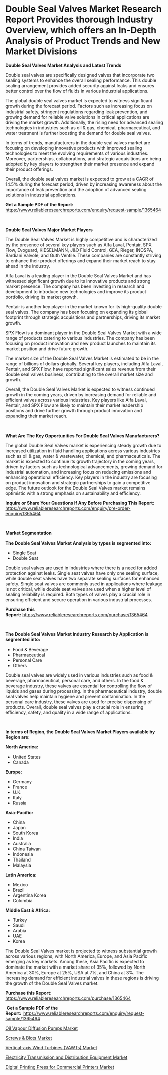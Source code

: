 <p><h1>Double Seal Valves Market Research Report Provides thorough Industry Overview, which offers an In-Depth Analysis of Product Trends and New Market Divisions</h1></p><p><strong>Double Seal Valves Market Analysis and Latest Trends</strong></p>
<p><p>Double seal valves are specifically designed valves that incorporate two sealing systems to enhance the overall sealing performance. This double sealing arrangement provides added security against leaks and ensures better control over the flow of fluids in various industrial applications.</p><p>The global double seal valves market is expected to witness significant growth during the forecast period. Factors such as increasing focus on industrial safety, stringent regulations regarding leak prevention, and growing demand for reliable valve solutions in critical applications are driving the market growth. Additionally, the rising need for advanced sealing technologies in industries such as oil & gas, chemical, pharmaceutical, and water treatment is further boosting the demand for double seal valves.</p><p>In terms of trends, manufacturers in the double seal valves market are focusing on developing innovative products with improved sealing technologies to meet the evolving requirements of various industries. Moreover, partnerships, collaborations, and strategic acquisitions are being adopted by key players to strengthen their market presence and expand their product offerings.</p><p>Overall, the double seal valves market is expected to grow at a CAGR of 14.5% during the forecast period, driven by increasing awareness about the importance of leak prevention and the adoption of advanced sealing solutions in industrial applications.</p></p>
<p><strong>Get a Sample PDF of the Report:&nbsp;</strong> <a href="https://www.reliableresearchreports.com/enquiry/request-sample/1365464">https://www.reliableresearchreports.com/enquiry/request-sample/1365464</a></p>
<p>&nbsp;</p>
<p><strong>Double Seal Valves Major Market Players</strong></p>
<p><p>The Double Seal Valves Market is highly competitive and is characterized by the presence of several key players such as Alfa Laval, Pentair, SPX Flow, Evoguard, KIESELMANN, J&O Fluid Control, GEA, Rieger, INOSPA, Bardiani Valvole, and Guth Ventile. These companies are constantly striving to enhance their product offerings and expand their market reach to stay ahead in the industry.</p><p>Alfa Laval is a leading player in the Double Seal Valves Market and has witnessed significant growth due to its innovative products and strong market presence. The company has been investing in research and development to introduce new technologies and improve its product portfolio, driving its market growth.</p><p>Pentair is another key player in the market known for its high-quality double seal valves. The company has been focusing on expanding its global footprint through strategic acquisitions and partnerships, driving its market growth.</p><p>SPX Flow is a dominant player in the Double Seal Valves Market with a wide range of products catering to various industries. The company has been focusing on product innovation and new product launches to maintain its market position and drive future growth.</p><p>The market size of the Double Seal Valves Market is estimated to be in the range of billions of dollars globally. Several key players, including Alfa Laval, Pentair, and SPX Flow, have reported significant sales revenue from their double seal valves business, contributing to the overall market size and growth. </p><p>Overall, the Double Seal Valves Market is expected to witness continued growth in the coming years, driven by increasing demand for reliable and efficient valves across various industries. Key players like Alfa Laval, Pentair, and SPX Flow are likely to maintain their market leadership positions and drive further growth through product innovation and expanding their market reach.</p></p>
<p>&nbsp;</p>
<p><strong>What Are The Key Opportunities For Double Seal Valves Manufacturers?</strong></p>
<p><p>The global Double Seal Valves market is experiencing steady growth due to increased utilization in fluid handling applications across various industries such as oil & gas, water & wastewater, chemical, and pharmaceuticals. The market is expected to continue its growth trajectory in the coming years, driven by factors such as technological advancements, growing demand for industrial automation, and increasing focus on reducing emissions and enhancing operational efficiency. Key players in the industry are focusing on product innovation and strategic partnerships to gain a competitive edge. The future outlook for the Double Seal Valves market remains optimistic with a strong emphasis on sustainability and efficiency.</p></p>
<p><strong>Inquire or Share Your Questions If Any Before Purchasing This Report:</strong> <a href="https://www.reliableresearchreports.com/enquiry/pre-order-enquiry/1365464">https://www.reliableresearchreports.com/enquiry/pre-order-enquiry/1365464</a></p>
<p>&nbsp;</p>
<p><strong>Market Segmentation</strong></p>
<p><strong>The Double Seal Valves Market Analysis by types is segmented into:</strong></p>
<p><ul><li>Single Seat</li><li>Double Seat</li></ul></p>
<p><p>Double seal valves are used in industries where there is a need for added protection against leaks. Single seat valves have only one sealing surface, while double seat valves have two separate sealing surfaces for enhanced safety. Single seat valves are commonly used in applications where leakage is not critical, while double seat valves are used when a higher level of sealing reliability is required. Both types of valves play a crucial role in ensuring efficient and secure operation in various industrial processes.</p></p>
<p><strong>Purchase this Report:&nbsp;</strong><a href="https://www.reliableresearchreports.com/purchase/1365464">https://www.reliableresearchreports.com/purchase/1365464</a></p>
<p>&nbsp;</p>
<p><strong>The Double Seal Valves Market Industry Research by Application is segmented into:</strong></p>
<p><ul><li>Food & Beverage</li><li>Pharmaceutical</li><li>Personal Care</li><li>Others</li></ul></p>
<p><p>Double seal valves are widely used in various industries such as food & beverage, pharmaceutical, personal care, and others. In the food & beverage industry, these valves are essential for controlling the flow of liquids and gases during processing. In the pharmaceutical industry, double seal valves help maintain hygiene and prevent contamination. In the personal care industry, these valves are used for precise dispensing of products. Overall, double seal valves play a crucial role in ensuring efficiency, safety, and quality in a wide range of applications.</p></p>
<p>&nbsp;</p>
<p><strong>In terms of Region, the Double Seal Valves Market Players available by Region are:</strong></p>
<p>
    <p> <strong> North America: </strong>
        <ul>
            <li>United States</li>
            <li>Canada</li>
        </ul>
        </p> 
    <p> <strong> Europe: </strong>
        <ul>
            <li>Germany</li>
            <li>France</li>
            <li>U.K.</li>
            <li>Italy</li>
            <li>Russia</li>
        </ul>
        </p> 
    <p> <strong> Asia-Pacific: </strong>
        <ul>
            <li>China</li>
            <li>Japan</li>
            <li>South Korea</li>
            <li>India</li>
            <li>Australia</li>
            <li>China Taiwan</li>
            <li>Indonesia</li>
            <li>Thailand</li>
            <li>Malaysia</li>
        </ul>
        </p> 
    <p> <strong> Latin America: </strong>
        <ul>
            <li>Mexico</li>
            <li>Brazil</li>
            <li>Argentina Korea</li>
            <li>Colombia</li>
        </ul>
        </p> 
    <p> <strong> Middle East & Africa: </strong>
        <ul>
            <li>Turkey</li>
            <li>Saudi</li>
            <li>Arabia</li>
            <li>UAE</li>
            <li>Korea</li>
        </ul>
    </p>
    </p>
<p><p>The Double Seal Valves market is projected to witness substantial growth across various regions, with North America, Europe, and Asia Pacific emerging as key markets. Among these, Asia Pacific is expected to dominate the market with a market share of 35%, followed by North America at 30%, Europe at 25%, USA at 7%, and China at 3%. The increasing demand for efficient industrial valves in these regions is driving the growth of the Double Seal Valves market.</p></p>
<p><strong>Purchase this Report: </strong><a href="https://www.reliableresearchreports.com/purchase/1365464">https://www.reliableresearchreports.com/purchase/1365464</a></p>
<p>&nbsp;<strong>Get a Sample PDF of the Report:&nbsp;&nbsp;</strong><a href="https://www.reliableresearchreports.com/enquiry/request-sample/1365464">https://www.reliableresearchreports.com/enquiry/request-sample/1365464</a></p>
<p><strong></strong></p>
<p><p><a href="https://medium.com/@ericahahn435/oil-vapour-diffusion-pumps-market-comprehensive-assessment-by-type-application-and-geography-2f7f420436db">Oil Vapour Diffusion Pumps Market</a></p><p><a href="https://medium.com/@ericahahn435/screws-amp-blots-market-size-and-market-trends-complete-industry-overview-2024-to-2031-3f77a6b54c37">Screws & Blots Market</a></p><p><a href="https://medium.com/p/5e538e7d98c7/edit">Vertical-axis Wind Turbines (VAWTs) Market</a></p><p><a href="https://medium.com/@ericahahn435/electricity-transmission-and-distribution-equipment-market-insights-into-market-cagr-market-5e07962430e8">Electricity Transmission and Distribution Equipment Market</a></p><p><a href="https://medium.com/p/d65e73d401a1/edit">Digital Printing Press for Commercial Printers Market</a></p></p>